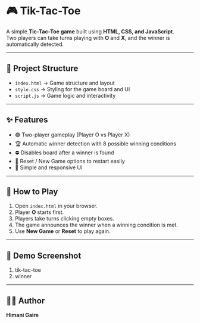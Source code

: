 # 🎮 Tik-Tac-Toe

A simple **Tic-Tac-Toe game** built using **HTML, CSS, and JavaScript**.  
Two players can take turns playing with **O** and **X**, and the winner is automatically detected.

---

## 📂 Project Structure

- `index.html` → Game structure and layout
- `style.css` → Styling for the game board and UI
- `script.js` → Game logic and interactivity

---

## ✨ Features

- 🟢 Two-player gameplay (Player O vs Player X)
- 🏆 Automatic winner detection with 8 possible winning conditions
- ⛔ Disables board after a winner is found
- 🔄 Reset / New Game options to restart easily
- 🎨 Simple and responsive UI

---

## 🚀 How to Play

1. Open `index.html` in your browser.
2. Player **O** starts first.
3. Players take turns clicking empty boxes.
4. The game announces the winner when a winning condition is met.
5. Use **New Game** or **Reset** to play again.

---

## 📸 Demo Screenshot

1. tik-tac-toe
2. winner

---

## 👩‍💻 Author

**Himani Gaire**
